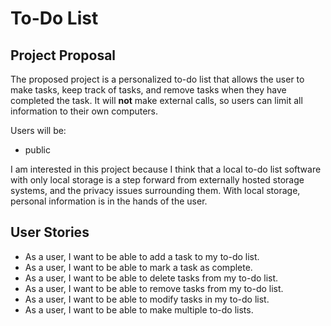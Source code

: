 # To-Do List

## Project Proposal

The proposed project is a personalized to-do list that allows the user to make tasks, keep track of tasks,
and remove tasks when they have completed the task. It will **not** make external calls, so users can limit 
all information to their own computers.

Users will be:
- public

I am interested in this project because I think that a local to-do list software with only local storage is
a step forward from externally hosted storage systems, and the privacy issues surrounding them. With local
storage, personal information is in the hands of the user.

## User Stories

- As a user, I want to be able to add a task to my to-do list.
- As a user, I want to be able to mark a task as complete.
- As a user, I want to be able to delete tasks from my to-do list.
- As a user, I want to be able to remove tasks from my to-do list.
- As a user, I want to be able to modify tasks in my to-do list.
- As a user, I want to be able to make multiple to-do lists.